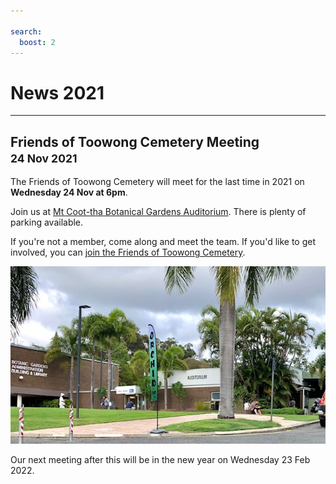 ```yaml
---

search:
  boost: 2  
---
```


# News 2021

---

## Friends of Toowong Cemetery Meeting <small>24 Nov 2021</small>

The Friends of Toowong Cemetery will meet for the last time in 2021 on **Wednesday 24 Nov at 6pm**.

Join us at [Mt Coot-tha Botanical Gardens Auditorium](https://www.brisbane.qld.gov.au/things-to-see-and-do/council-venues-and-precincts/parks/botanic-gardens-in-brisbane/brisbane-botanic-gardens-mt-coot-tha). There is plenty of parking available. 

If you're not a member, come along and meet the team. If you'd like to get involved, you can [join the Friends of Toowong Cemetery](../about/#join-us).

![](../assets/auditorium.jpg)

Our next meeting after this will be in the new year on Wednesday 23 Feb 2022.

<!-- picture of members -->
